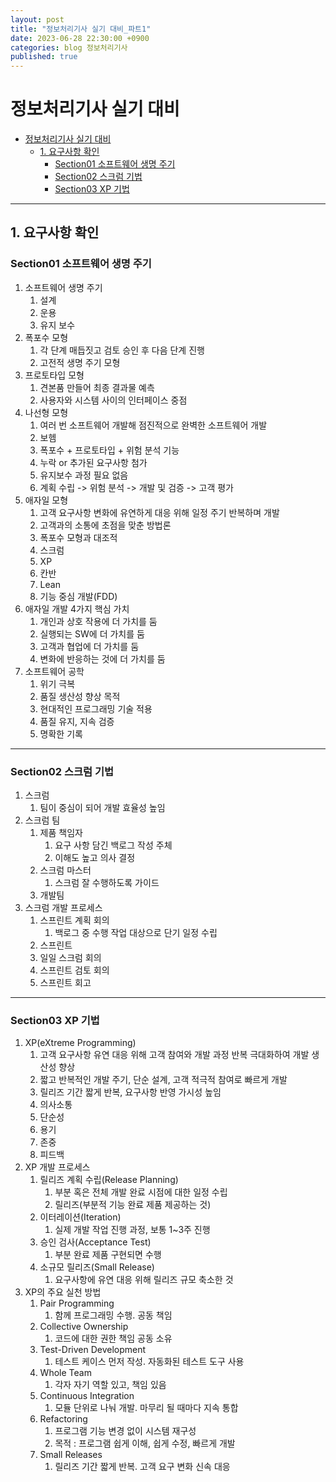 ```yaml
---
layout: post
title: "정보처리기사 실기 대비_파트1"
date: 2023-06-28 22:30:00 +0900
categories: blog 정보처리기사
published: true
---
```


# 정보처리기사 실기 대비

- [정보처리기사 실기 대비](#정보처리기사-실기-대비)
  - [1. 요구사항 확인](#1-요구사항-확인)
    - [Section01 소프트웨어 생명 주기](#section01-소프트웨어-생명-주기)
    - [Section02 스크럼 기법](#section02-스크럼-기법)
    - [Section03 XP 기법](#section03-xp-기법)

---

## 1. 요구사항 확인

### Section01 소프트웨어 생명 주기

1. 소프트웨어 생명 주기
   1. 설계
   2. 운용
   3. 유지 보수
2. 폭포수 모형
   1. 각 단계 매듭짓고 검토 승인 후 다음 단계 진행
   2. 고전적 생명 주기 모형
3. 프로토타입 모형
   1. 견본품 만들어 최종 결과물 예측
   2. 사용자와 시스템 사이의 인터페이스 중점
4. 나선형 모형
   1. 여러 번 소프트웨어 개발해 점진적으로 완벽한 소프트웨어 개발
   2. 보헴
   3. 폭포수 + 프로토타입 + 위험 분석 기능
   4. 누락 or 추가된 요구사항 첨가
   5. 유지보수 과정 필요 없음
   6. 계획 수립 -> 위험 분석 -> 개발 및 검증 -> 고객 평가
5. 애자일 모형
   1. 고객 요구사항 변화에 유연하게 대응 위해 일정 주기 반복하며 개발
   2. 고객과의 소통에 초점을 맞춘 방법론
   3. 폭포수 모형과 대조적
   4. 스크럼
   5. XP
   6. 칸반
   7. Lean
   8. 기능 중심 개발(FDD)
6. 애자일 개발 4가지 핵심 가치
   1. 개인과 상호 작용에 더 가치를 둠
   2. 실행되는 SW에 더 가치를 둠
   3. 고객과 협업에 더 가치를 둠
   4. 변화에 반응하는 것에 더 가치를 둠
7. 소프트웨어 공학
   1. 위기 극복
   2. 품질 생산성 향상 목적
   3. 현대적인 프로그래밍 기술 적용
   4. 품질 유지, 지속 검증
   5. 명확한 기록

---

### Section02 스크럼 기법

1. 스크럼
   1. 팀이 중심이 되어 개발 효율성 높임
2. 스크럼 팀
   1. 제품 책임자
      1. 요구 사항 담긴 백로그 작성 주체
      2. 이해도 높고 의사 결정
   2. 스크럼 마스터
      1. 스크럼 잘 수행하도록 가이드
   3. 개발팀
3. 스크럼 개발 프로세스
   1. 스프린트 계획 회의
      1. 백로그 중 수행 작업 대상으로 단기 일정 수립
   2. 스프린트
   3. 일일 스크럼 회의
   4. 스프린트 검토 회의
   5. 스프린트 회고

---

### Section03 XP 기법

1. XP(eXtreme Programming)
   1. 고객 요구사항 유연 대응 위해 고객 참여와 개발 과정 반복 극대화하여 개발 생산성 향상
   2. 짧고 반복적인 개발 주기, 단순 설계, 고객 적극적 참여로 빠르게 개발
   3. 릴리즈 기간 짧게 반복, 요구사항 반영 가시성 높임
   4. 의사소통
   5. 단순성
   6. 용기
   7. 존중
   8. 피드백
2. XP 개발 프로세스
   1. 릴리즈 계획 수립(Release Planning)
      1. 부분 혹은 전체 개발 완료 시점에 대한 일정 수립
      2. 릴리즈(부분적 기능 완료 제품 제공하는 것)
   2. 이터레이션(Iteration)
      1. 실제 개발 작업 진행 과정, 보통 1~3주 진행
   3. 승인 검사(Acceptance Test)
      1. 부분 완료 제품 구현되면 수행
   4. 소규모 릴리즈(Small Release)
      1. 요구사항에 유연 대응 위해 릴리즈 규모 축소한 것
3. XP의 주요 실천 방법
   1. Pair Programming
      1. 함께 프로그래밍 수행. 공동 책임
   2. Collective Ownership
      1. 코드에 대한 권한 책임 공동 소유
   3. Test-Driven Development
      1. 테스트 케이스 먼저 작성. 자동화된 테스트 도구 사용
   4. Whole Team
      1. 각자 자기 역할 있고, 책임 있음
   5. Continuous Integration
      1. 모듈 단위로 나눠 개발. 마무리 될 때마다 지속 통합
   6. Refactoring
      1. 프로그램 기능 변경 없이 시스템 재구성
      2. 목적 : 프로그램 쉽게 이해, 쉽게 수정, 빠르게 개발
   7. Small Releases
      1. 릴리즈 기간 짧게 반복. 고객 요구 변화 신속 대응
